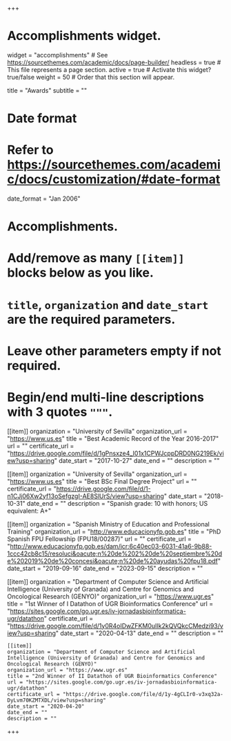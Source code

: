 +++
# Accomplishments widget.
widget = "accomplishments"  # See https://sourcethemes.com/academic/docs/page-builder/
headless = true  # This file represents a page section.
active = true  # Activate this widget? true/false
weight = 50  # Order that this section will appear.

title = "Awards"
subtitle = ""

# Date format
#   Refer to https://sourcethemes.com/academic/docs/customization/#date-format
date_format = "Jan 2006"

# Accomplishments.
#   Add/remove as many `[[item]]` blocks below as you like.
#   `title`, `organization` and `date_start` are the required parameters.
#   Leave other parameters empty if not required.
#   Begin/end multi-line descriptions with 3 quotes `"""`.

[[item]]
  organization = "University of Sevilla"
  organization_url = "https://www.us.es"
  title = "Best Academic Record of the Year 2016-2017"
  url = ""
  certificate_url = "https://drive.google.com/file/d/1gPnsxze4_I01x1CPWJcppDRD0NG219Ek/view?usp=sharing"
  date_start = "2017-10-27"
  date_end = ""
  description = ""

  [[item]]
    organization = "University of Sevilla"
    organization_url = "https://www.us.es"
    title = "Best BSc Final Degree Project"
    url = ""
    certificate_url = "https://drive.google.com/file/d/1-n1CJj06Xw2yf13oSefgzgI-AE8SlUrS/view?usp=sharing"
    date_start = "2018-10-31"
    date_end = ""
    description = "Spanish grade: 10 with honors; US equivalent: A+"

  [[item]]
    organization = "Spanish Ministry of Education and Professional Training"
    organization_url = "http://www.educacionyfp.gob.es"
    title = "PhD Spanish FPU Fellowship (FPU18/00287)"
    url = ""
    certificate_url = "http://www.educacionyfp.gob.es/dam/jcr:6c40ec03-6031-41a6-9b88-1ccc42cb8c15/resoluci&oacute;n%20de%202%20de%20septiembre%20de%202019%20de%20concesi&oacute;n%20de%20ayudas%20fpu18.pdf"
    date_start = "2019-09-16"
    date_end = "2023-09-15"
    description = ""

  [[item]]
    organization = "Department of Computer Science and Artificial Intelligence (University of Granada) and Centre for Genomics and Oncological Research (GENYO)"
    organization_url = "https://www.ugr.es"
    title = "1st Winner of I Datathon of UGR Bioinformatics Conference"
    url = "https://sites.google.com/go.ugr.es/iv-jornadasbioinformatica-ugr/datathon"
    certificate_url = "https://drive.google.com/file/d/1y0R4oIDwZFKM0uIIk2kQVQkcCMedzi93/view?usp=sharing"
    date_start = "2020-04-13"
    date_end = ""
    description = ""

    [[item]]
    organization = "Department of Computer Science and Artificial Intelligence (University of Granada) and Centre for Genomics and Oncological Research (GENYO)"
    organization_url = "https://www.ugr.es"
    title = "2nd Winner of II Datathon of UGR Bioinformatics Conference"
    url = "https://sites.google.com/go.ugr.es/iv-jornadasbioinformatica-ugr/datathon"
    certificate_url = "https://drive.google.com/file/d/1y-4gCLIr0-v3xq32a-DyLvm70KZMTXDL/view?usp=sharing"
    date_start = "2020-04-20"
    date_end = ""
    description = ""

+++

